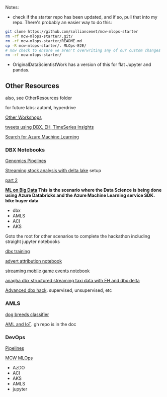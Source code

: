 

Notes:

* check if the starter repo has been updated, and if so, pull that into my repo.  There's probably an easier way to do this:

```bash
git clone https://github.com/solliancenet/mcw-mlops-starter
rm -rf mcw-mlops-starter/.git/
rm -rf mcw-mlops-starter/README.md 
cp -R mcw-mlops-starter/. MLOps-E2E/
# now check to ensure we aren't overwriting any of our custom changes
rm -rf mcw-mlops-starter/
```

* OriginalDataScientistWork has a version of this for flat Jupyter and pandas.  

## Other Resources   

also, see OtherResources folder

for future labs:  automl, hyperdrive

[Other Workshops](https://github.com/Azure/data-ai-iot)  

[tweets using DBX, EH, TimeSeries Insights](https://github.com/Azure/data-ai-iot/tree/master/databricks) 

[Search for Azure Machine Learning](https://www.microsoft.com/handsonlabs/SelfPacedLabs)  

### DBX Notebooks

[Genomics Pipelines](https://pages.databricks.com/rs/094-YMS-629/images/Simplifying%20Genomics%20Pipelines%20at%20Scale%20with%20Databricks.html)  

[Streaming stock analysis with delta lake](https://pages.databricks.com/rs/094-YMS-629/images/streaming-stock-data-analysis-setup.html) setup  

[part 2](https://pages.databricks.com/rs/094-YMS-629/images/streaming-stock-data-analysis-main.html)  
 


**[ML on Big Data](https://github.com/DataSnowman/MLonBigData/tree/master/BikeBuyer/ADBnotebooks/BikeBuyerOps) This is the scenario where the Data Science is being done using Azure Databricks and the Azure Machine Learning service SDK.  bike buyer data**

* dbx
* AMLS
* ACI
* AKS

Goto the root for other scenarios to complete the hackathon including straight jupyter notebooks

[dbx training](https://www.linkedin.com/learning/azure-databricks-essential-training/what-you-should-know?u=3322)

[advert attribution notebook](https://s3.us-east-2.amazonaws.com/databricks-dennylee/notebooks/attribution-delta-blog.html)  

[streaming mobile game events notebook](https://docs.databricks.com/_static/notebooks/mobile-event-stream-etl.html)  

[anagha dbx structured streaming taxi data with EH and dbx delta](https://github.com/anagha-microsoft/databricks-workshops/tree/master/msready2019)

[Advanced dbx hack](https://github.com/annedroid/Ready2019_AA_AI319).  supervised, unsupervised, etc

### AMLS

[dog breeds classifier](https://github.com/maxluk/dogbreeds-webinar/blob/master/dog-breed-classifier.ipynb)

[AML and IoT](https://onedrive.live.com/view.aspx?resid=B14C36D10ED3D72A!102249&ithint=file%2cdocx&authkey=!AM8pQD9xAAXdips).  gh repo is in the doc

### DevOps

[Pipelines](https://github.com/microsoft/WhatTheHack/tree/master/010-AzureDevOps)  

[MCW MLOps](https://github.com/microsoft/MCW-ML-Ops)  

* AzDO
* ACI
* AKS
* AMLS
* jupyter